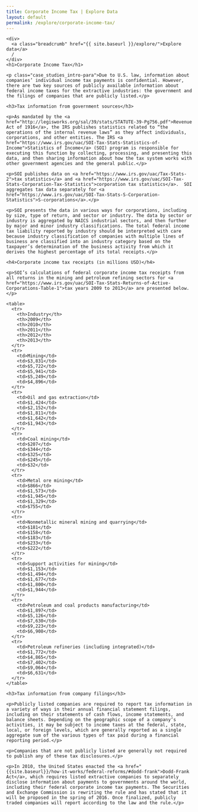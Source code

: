 ```yaml
---
title: Corporate Income Tax | Explore Data
layout: default
permalink: /explore/corporate-income-tax/
---
```


<div class="container-outer container-padded">

  <article class="container-left-7">

    <div>
      <a class="breadcrumb" href="{{ site.baseurl }}/explore/">Explore data</a>
      /
    </div>
    <h1>Corporate Income Tax</h1>

    <p class="case_studies_intro-para">Due to U.S. law, information about companies’ individual income tax payments is confidential. However, there are two key sources of publicly available information about federal income taxes for the extractive industries: the government and the filings of companies that are publicly listed.</p>

    <h3>Tax information from government sources</h3>

    <p>As mandated by the <a href="http://legisworks.org/sal/39/stats/STATUTE-39-Pg756.pdf">Revenue Act of 1916</a>, the IRS publishes statistics related to “the operations of the internal revenue laws” as they affect individuals, corporations, and other entities. The IRS <a href="https://www.irs.gov/uac/SOI-Tax-Stats-Statistics-of-Income">Statistics of Income</a> (SOI) program is responsible for executing this function by collecting, processing, and presenting this data, and then sharing information about how the tax system works with other government agencies and the general public.</p>

    <p>SOI publishes data on <a href="https://www.irs.gov/uac/Tax-Stats-2">tax statistics</a> and <a href="https://www.irs.gov/uac/SOI-Tax-Stats-Corporation-Tax-Statistics">corporation tax statistics</a>.  SOI aggregates tax data separately for <a href="https://www.irs.gov/uac/SOI-Tax-Stats-S-Corporation-Statistics">S-corporations</a>.</p>

    <p>SOI presents the data in various ways for corporations, including by size, type of return, and sector or industry. The data by sector or industry is aggregated by NAICS industrial sectors, and then further by major and minor industry classifications. The total federal income tax liability reported by industry should be interpreted with care because industry classification of companies with multiple lines of business are classified into an industry category based on the taxpayer’s determination of the business activity from which it derives the highest percentage of its total receipts.</p>

    <h4>Corporate income tax receipts (in millions USD)</h4>

    <p>SOI’s calculations of federal corporate income tax receipts from all returns in the mining and petroleum refining sectors for <a href="https://www.irs.gov/uac/SOI-Tax-Stats-Returns-of-Active-Corporations-Table-1">tax years 2009 to 2013</a> are presented below.</p>

    <table>
      <tr>
  		<th>Industry</th>
  		<th>2009</th>
  		<th>2010</th>
  		<th>2011</th>
  		<th>2012</th>
  		<th>2013</th>
      </tr>
      <tr>
  		<td>Mining</td>
  		<td>$3,831</td>
  		<td>$5,722</td>
  		<td>$5,941</td>
  		<td>$5,249</td>
  		<td>$4,896</td>
      </tr>
      <tr>
  		<td>Oil and gas extraction</td>
  		<td>$1,424</td>
  		<td>$2,152</td>
  		<td>$1,811</td>
  		<td>$1,642</td>
  		<td>$1,943</td>
      </tr>
      <tr>
  		<td>Coal mining</td>
  		<td>$207</td>
  		<td>$344</td>
  		<td>$325</td>
  		<td>$245</td>
  		<td>$32</td>
      </tr>
      <tr>
  		<td>Metal ore mining</td>
  		<td>$866</td>
  		<td>$1,573</td>
  		<td>$1,945</td>
  		<td>$1,329</td>
  		<td>$755</td>
      </tr>
      <tr>
  		<td>Nonmetallic mineral mining and quarrying</td>
  		<td>$181</td>
  		<td>$158</td>
  		<td>$183</td>
  		<td>$233</td>
  		<td>$222</td>
      </tr>
      <tr>
  		<td>Support activities for mining</td>
  		<td>$1,153</td>
  		<td>$1,494</td>
  		<td>$1,677</td>
  		<td>$1,800</td>
  		<td>$1,944</td>
      </tr>
      <tr>
  		<td>Petroleum and coal products manufacturing</td>
  		<td>$1,897</td>
  		<td>$5,126</td>
  		<td>$7,630</td>
  		<td>$9,223</td>
  		<td>$6,908</td>
      </tr>
      <tr>
  		<td>Petroleum refineries (including integrated)</td>
  		<td>$1,772</td>
  		<td>$4,865</td>
  		<td>$7,402</td>
  		<td>$9,064</td>
  		<td>$6,631</td>
      </tr>
    </table>

    <h3>Tax information from company filings</h3>

    <p>Publicly listed companies are required to report tax information in a variety of ways in their annual financial statement filings, including on their statements of cash flows, income statements, and balance sheets. Depending on the geographic scope of a company’s activities, it may be subject to income taxes at the federal, state, local, or foreign levels, which are generally reported as a single aggregate sum of the various types of tax paid during a financial reporting period.</p>

    <p>Companies that are not publicly listed are generally not required to publish any of these tax disclosures.</p>

    <p>In 2010, the United States enacted the <a href="{{site.baseurl}}/how-it-works/federal-reforms/#dodd-frank">Dodd-Frank Act</a>, which requires listed extractive companies to separately disclose information about payments to governments around the world, including their federal corporate income tax payments. The Securities and Exchange Commission is rewriting the rule and has stated that it will be proposed in the spring of 2016. Once finalized, publicly traded companies will report according to the law and the rule.</p>

  </article>

</div>
